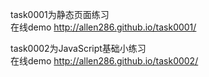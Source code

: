 task0001为静态页面练习  
在线demo http://allen286.github.io/task0001/  

task0002为JavaScript基础小练习  
在线demo http://allen286.github.io/task0002/
